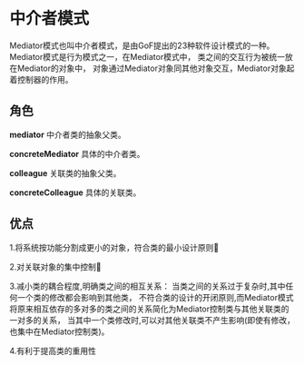 # 中介者模式
Mediator模式也叫中介者模式，是由GoF提出的23种软件设计模式的一种。
Mediator模式是行为模式之一，在Mediator模式中，
类之间的交互行为被统一放在Mediator的对象中，
对象通过Mediator对象同其他对象交互，Mediator对象起着控制器的作用。

## 角色
**mediator**
中介者类的抽象父类。

**concreteMediator**
具体的中介者类。

**colleague**
关联类的抽象父类。

**concreteColleague**
具体的关联类。

## 优点
1.将系统按功能分割成更小的对象，符合类的最小设计原则

2.对关联对象的集中控制

3.减小类的耦合程度,明确类之间的相互关系：
当类之间的关系过于复杂时,其中任何一个类的修改都会影响到其他类，
不符合类的设计的开闭原则,而Mediator模式将原来相互依存的多对多的类之间的关系简化为Mediator控制类与其他关联类的一对多的关系，
当其中一个类修改时,可以对其他关联类不产生影响(即使有修改，也集中在Mediator控制类)。

4.有利于提高类的重用性